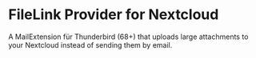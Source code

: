 # FileLink Provider for Nextcloud

A MailExtension für Thunderbird (68+) that uploads large attachments to your Nextcloud instead of sending them by email.